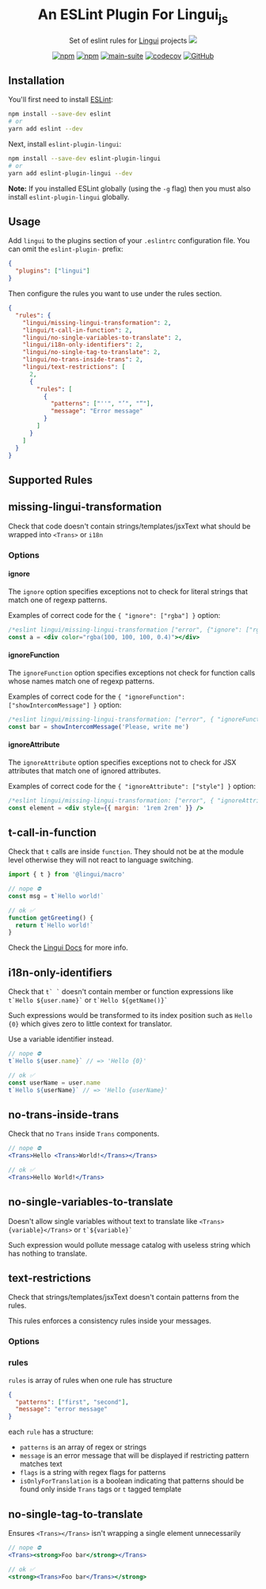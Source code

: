 # <div align="center">An ESLint Plugin For Lingui<sub>js</sub></div>

<div align="center">

Set of eslint rules for [Lingui](https://lingui.dev) projects <img src="https://img.shields.io/badge/beta-yellow"/>

[![npm](https://img.shields.io/npm/v/eslint-plugin-lingui?logo=npm&cacheSeconds=1800)](https://www.npmjs.com/package/eslint-plugin-lingui)
[![npm](https://img.shields.io/npm/dt/eslint-plugin-lingui?cacheSeconds=500)](https://www.npmjs.com/package/eslint-plugin-lingui)
[![main-suite](https://github.com/lingui/eslint-plugin/actions/workflows/ci.yml/badge.svg)](https://github.com/lingui/eslint-plugin/actions/workflows/ci.yml)
[![codecov](https://codecov.io/gh/lingui/eslint-plugin/graph/badge.svg?token=ULkNOaWVaw)](https://codecov.io/gh/lingui/eslint-plugin)
[![GitHub](https://img.shields.io/github/license/lingui/eslint-plugin)](https://github.com/lingui/eslint-plugin/blob/main/LICENSE)

</div>

## Installation

You'll first need to install [ESLint](http://eslint.org):

```bash
npm install --save-dev eslint
# or
yarn add eslint --dev
```

Next, install `eslint-plugin-lingui`:

```bash
npm install --save-dev eslint-plugin-lingui
# or
yarn add eslint-plugin-lingui --dev
```

**Note:** If you installed ESLint globally (using the `-g` flag) then you must also install `eslint-plugin-lingui` globally.

## Usage

Add `lingui` to the plugins section of your `.eslintrc` configuration file. You can omit the `eslint-plugin-` prefix:

```json
{
  "plugins": ["lingui"]
}
```

Then configure the rules you want to use under the rules section.

```json
{
  "rules": {
    "lingui/missing-lingui-transformation": 2,
    "lingui/t-call-in-function": 2,
    "lingui/no-single-variables-to-translate": 2,
    "lingui/i18n-only-identifiers": 2,
    "lingui/no-single-tag-to-translate": 2,
    "lingui/no-trans-inside-trans": 2,
    "lingui/text-restrictions": [
      2,
      {
        "rules": [
          {
            "patterns": ["''", "’", "“"],
            "message": "Error message"
          }
        ]
      }
    ]
  }
}
```

## Supported Rules

## missing-lingui-transformation

Check that code doesn't contain strings/templates/jsxText what should be wrapped into `<Trans>` or `i18n`

### Options

#### ignore

The `ignore` option specifies exceptions not to check for
literal strings that match one of regexp patterns.

Examples of correct code for the `{ "ignore": ["rgba"] }` option:

```jsx
/*eslint lingui/missing-lingui-transformation ["error", {"ignore": ["rgba"]}]*/
const a = <div color="rgba(100, 100, 100, 0.4)"></div>
```

#### ignoreFunction

The `ignoreFunction` option specifies exceptions not check for
function calls whose names match one of regexp patterns.

Examples of correct code for the `{ "ignoreFunction": ["showIntercomMessage"] }` option:

```js
/*eslint lingui/missing-lingui-transformation: ["error", { "ignoreFunction": ["showIntercomMessage"] }]*/
const bar = showIntercomMessage('Please, write me')
```

#### ignoreAttribute

The `ignoreAttribute` option specifies exceptions not to check for JSX attributes that match one of ignored attributes.

Examples of correct code for the `{ "ignoreAttribute": ["style"] }` option:

```jsx
/*eslint lingui/missing-lingui-transformation: ["error", { "ignoreAttribute": ["style"] }]*/
const element = <div style={{ margin: '1rem 2rem' }} />
```

## t-call-in-function

Check that `t` calls are inside `function`. They should not be at the module level otherwise they will not react to language switching.

```jsx
import { t } from '@lingui/macro'

// nope ⛔️
const msg = t`Hello world!`

// ok ✅
function getGreeting() {
  return t`Hello world!`
}
```

Check the [Lingui Docs](https://lingui.dev/tutorials/react-patterns#translations-outside-react-components) for more info.

## i18n-only-identifiers

Check that `` t` ` `` doesn't contain member or function expressions like `` t`Hello ${user.name}` `` or `` t`Hello ${getName()}` ``

Such expressions would be transformed to its index position such as `Hello {0}` which gives zero to little context for translator.

Use a variable identifier instead.

```jsx
// nope ⛔️
t`Hello ${user.name}` // => 'Hello {0}'

// ok ✅
const userName = user.name
t`Hello ${userName}` // => 'Hello {userName}'
```

## no-trans-inside-trans

Check that no `Trans` inside `Trans` components.

```jsx
// nope ⛔️
<Trans>Hello <Trans>World!</Trans></Trans>

// ok ✅
<Trans>Hello World!</Trans>
```

## no-single-variables-to-translate

Doesn't allow single variables without text to translate like `<Trans>{variable}</Trans>` or `` t`${variable}` ``

Such expression would pollute message catalog with useless string which has nothing to translate.

## text-restrictions

Check that strings/templates/jsxText doesn't contain patterns from the rules.

This rules enforces a consistency rules inside your messages.

### Options

### rules

`rules` is array of rules when one rule has structure

```json
{
  "patterns": ["first", "second"],
  "message": "error message"
}
```

each `rule` has a structure:

- `patterns` is an array of regex or strings
- `message` is an error message that will be displayed if restricting pattern matches text
- `flags` is a string with regex flags for patterns
- `isOnlyForTranslation` is a boolean indicating that patterns should be found only inside `Trans` tags or `t` tagged template

## no-single-tag-to-translate

Ensures `<Trans></Trans>` isn't wrapping a single element unnecessarily

```jsx
// nope ⛔️
<Trans><strong>Foo bar</strong></Trans>

// ok ✅
<strong><Trans>Foo bar</Trans></strong>
```
